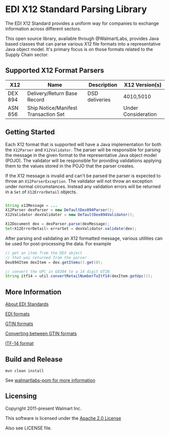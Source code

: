 # EDI X12 Standard Parsing Library

The EDI X12 Standard provides a uniform way for companies to exchange information across different sectors. 

This open source library, available through @WalmartLabs, provides Java based classes that can parse various X12 file formats into a representative Java object model. It's primary focus is on those formats related to the Supply Chain sector.

## Supported X12 Format Parsers

| X12     	| Name                             	  | Description 	  | X12 Version(s) |
|---------	|-----------------------------------   |-------------	  |--------------  |
| DEX 894 	| Delivery/Return Base Record 	      | DSD deliveries | 4010,5010      |
| ASN 856   	| Ship Notice/Manifest Transaction Set |             	  | Under Consideration |

## Getting Started

Each X12 format that is supported will have a Java implementation for both the `X12Parser` and `X12Validator`. The parser will be responsible for parsing the message in the given format to the representative Java object model (POJO). The validator will be responsible for providing validations applying them to the values stored in the POJO that the parser creates.

If the X12 message is invalid and can't be parsed the parser is expected to throw an `X12ParserException`.
The validator will not throw an exception under normal circumstances. Instead any validation errors will be returned in a `Set` of `X12ErrorDetail` objects.

```java

String x12Message = ...
X12Parser dexParser = new DefaultDex894Parser();
X12Validator dexValidator = new DefaultDex894Validator();

X12Document dex = dexParser.parse(dexMessage);
Set<X12ErrorDetail> errorSet = dexValidator.validate(dex);

```

After parsing and validating an X12 formatted message, various utilities can be used for post-processing the data. 
For example 

```java
// get an item from the DEX object 
// that was returned from the parser
Dex894Item dexItem = dex.getItems().get(0);

// convert the UPC in G8304 to a 14 digit GTIN
String itf14 = util.convertRetailNumberToItf14(dexItem.getUpc());

```

## More Information

[About EDI Standards](http://ediacademy.com/blog/edi-x12-standard/)

[EDI formats](https://www.spscommerce.com/resources/edi-documents-transactions/)

[GTIN formats](https://www.gtin.info/)

[Converting between GTIN formats](https://www.free-barcode-generator.net/ean-14/)

[ITF-14 format](https://www.free-barcode-generator.net/itf-14/)

## Build and Release

```
mvn clean install
```

See [walmartlabs-pom for more information](https://github.com/walmartlabs/walmartlabs-pom)

## Licensing

Copyright 2011-present Walmart Inc.

This software is licensed under the [Apache 2.0 License](https://www.apache.org/licenses/LICENSE-2.0)

Also see LICENSE file.
